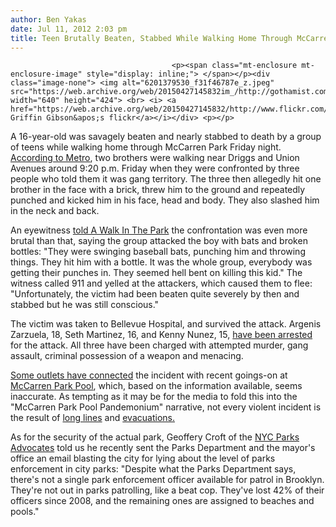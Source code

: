 ```yaml
---
author: Ben Yakas
date: Jul 11, 2012 2:03 pm
title: Teen Brutally Beaten, Stabbed While Walking Home Through McCarren Park
---
```


	
										<p><span class="mt-enclosure mt-enclosure-image" style="display: inline;"> </span></p><div class="image-none"> <img alt="6201379530_f31f46787e_z.jpeg" src="https://web.archive.org/web/20150427145832im_/http://gothamist.com/attachments/byakas/6201379530_f31f46787e_z.jpeg" width="640" height="424"> <br> <i> <a href="https://web.archive.org/web/20150427145832/http://www.flickr.com/photos/charlesgriffingibson/6201379530/">Charles Griffin Gibson&apos;s flickr</a></i></div> <p></p>

<p>A 16-year-old was savagely beaten and nearly stabbed to death by a group of teens while walking home through McCarren Park Friday night. <a href="https://web.archive.org/web/20150427145832/http://www.metro.us/newyork/local/article/1147361--teen-nearly-killed-walking-home-through-mccarren-park-in-williamsburg">According to Metro</a>, two brothers were walking near Driggs and Union Avenues around 9:20 p.m. Friday when they were confronted by three people who told them it was gang territory. The three then allegedly hit one brother in the face with a brick, threw him to the ground and repeatedly punched and kicked him in his face, head and body. They also slashed him in the neck and back. </p>

<p>An eyewitness <a href="https://web.archive.org/web/20150427145832/http://awalkintheparknyc.blogspot.com/2012/07/teen-severely-beaten-stabbed-in.html">told A Walk In The Park</a> the confrontation was even more brutal than that, saying the group attacked the boy with bats and broken bottles: &quot;They were swinging baseball bats, punching him and throwing things. They hit him with a bottle. It was the whole group, everybody was getting their punches in. They seemed hell bent on killing this kid.&quot; The witness called 911 and yelled at the attackers, which caused them to flee: &quot;Unfortunately, the victim had been beaten quite severely by then and stabbed but he was still conscious.&quot;</p>

<p>The victim was taken to Bellevue Hospital, and survived the attack. Argenis Zarzuela, 18, Seth Martinez, 16, and Kenny Nunez, 15, <a href="https://web.archive.org/web/20150427145832/http://www.dnainfo.com/new-york/20120710/williamsburg/teen-stabbed-mccarren-park">have been arrested</a> for the attack. All three have been charged with attempted murder, gang assault, criminal possession of a weapon and menacing. </p>

<p><a href="https://web.archive.org/web/20150427145832/http://nymag.com/daily/intel/2012/07/teen-stabbed-and-beaten-in-mccarren-park.html">Some outlets have connected</a> the incident with recent goings-on at <a href="https://web.archive.org/web/20150427145832/http://gothamist.com/tags/mccarrenparkpool">McCarren Park Pool</a>, which, based on the information available, seems inaccurate. As tempting as it may be for the media to fold this into the &quot;McCarren Park Pool Pandemonium&quot; narrative, not every violent incident is the result of <a href="https://web.archive.org/web/20150427145832/http://gothamist.com/2012/07/01/video_what_its_like_waiting_to_get.php">long lines</a> and <a href="https://web.archive.org/web/20150427145832/http://gothamist.com/2012/07/09/mccarren_park_pool_evacuated_after.php">evacuations.</a></p>

<p>As for the security of the actual park, Geoffery Croft of the <a href="https://web.archive.org/web/20150427145832/http://nycparkadvocates.org/">NYC Parks Advocates</a> told us he recently sent the Parks Department and the mayor&apos;s office an email blasting the city for lying about the level of parks enforcement in city parks: &quot;Despite what the Parks Department says, there&apos;s not a single park enforcement officer available for patrol in Brooklyn. They&apos;re not out in parks patrolling, like a beat cop. They&apos;ve lost 42% of their officers since 2008, and the remaining ones are assigned to beaches and pools.&quot;</p>					
										
									
				
